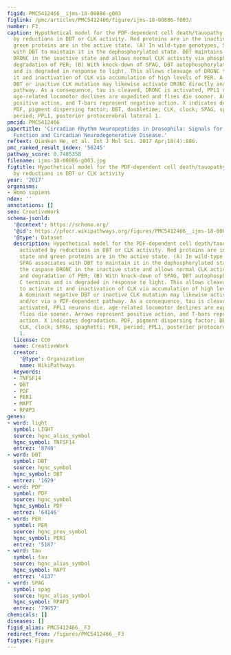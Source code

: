 ```yaml
---
figid: PMC5412466__ijms-18-00886-g003
figlink: /pmc/articles/PMC5412466/figure/ijms-18-00886-f003/
number: F3
caption: Hypothetical model for the PDF-dependent cell death/tauopathy pathway activated
  by reductions in DBT or CLK activity. Red proteins are in the inactive state and
  green proteins are in the active state. (A) In wild-type genotypes, SPAG associates
  with DBT to maintain it in the dephosphorylated state. DBT maintains the caspase
  DRONC in the inactive state and allows normal CLK activity via phosphorylation and
  degradation of PER; (B) With knock-down of SPAG, DBT autophosphorylates its C terminus
  and is degraded in response to light. This allows cleavage of DRONC to activate
  it and inactivation of CLK via accumulation of high levels of PER. A dominant negative
  DBT or inactive CLK mutation may likewise activate DRONC directly and/or via a PDF-dependent
  pathway. As a consequence, tau is cleaved, DRONC is activated, PPL1 neurons die,
  age-related locomotor declines are expedited and flies die sooner. Arrows represent
  positive action, and T-bars represent negative action. X indicates degradation.
  PDF, pigment dispersing factor; DBT, doubletime; CLK, clock; SPAG, spaghetti; PER,
  period; PPL1, posterior protocerebral lateral 1.
pmcid: PMC5412466
papertitle: 'Circadian Rhythm Neuropeptides in Drosophila: Signals for Normal Circadian
  Function and Circadian Neurodegenerative Disease.'
reftext: Qiankun He, et al. Int J Mol Sci. 2017 Apr;18(4):886.
pmc_ranked_result_index: '56245'
pathway_score: 0.7485358
filename: ijms-18-00886-g003.jpg
figtitle: Hypothetical model for the PDF-dependent cell death/tauopathy pathway activated
  by reductions in DBT or CLK activity
year: '2017'
organisms:
- Homo sapiens
ndex: ''
annotations: []
seo: CreativeWork
schema-jsonld:
  '@context': https://schema.org/
  '@id': https://pfocr.wikipathways.org/figures/PMC5412466__ijms-18-00886-g003.html
  '@type': Dataset
  description: Hypothetical model for the PDF-dependent cell death/tauopathy pathway
    activated by reductions in DBT or CLK activity. Red proteins are in the inactive
    state and green proteins are in the active state. (A) In wild-type genotypes,
    SPAG associates with DBT to maintain it in the dephosphorylated state. DBT maintains
    the caspase DRONC in the inactive state and allows normal CLK activity via phosphorylation
    and degradation of PER; (B) With knock-down of SPAG, DBT autophosphorylates its
    C terminus and is degraded in response to light. This allows cleavage of DRONC
    to activate it and inactivation of CLK via accumulation of high levels of PER.
    A dominant negative DBT or inactive CLK mutation may likewise activate DRONC directly
    and/or via a PDF-dependent pathway. As a consequence, tau is cleaved, DRONC is
    activated, PPL1 neurons die, age-related locomotor declines are expedited and
    flies die sooner. Arrows represent positive action, and T-bars represent negative
    action. X indicates degradation. PDF, pigment dispersing factor; DBT, doubletime;
    CLK, clock; SPAG, spaghetti; PER, period; PPL1, posterior protocerebral lateral
    1.
  license: CC0
  name: CreativeWork
  creator:
    '@type': Organization
    name: WikiPathways
  keywords:
  - TNFSF14
  - DBT
  - PDF
  - PER1
  - MAPT
  - RPAP3
genes:
- word: light
  symbol: LIGHT
  source: hgnc_alias_symbol
  hgnc_symbol: TNFSF14
  entrez: '8740'
- word: DBT
  symbol: DBT
  source: hgnc_symbol
  hgnc_symbol: DBT
  entrez: '1629'
- word: PDF
  symbol: PDF
  source: hgnc_symbol
  hgnc_symbol: PDF
  entrez: '64146'
- word: PER
  symbol: PER
  source: hgnc_prev_symbol
  hgnc_symbol: PER1
  entrez: '5187'
- word: tau
  symbol: tau
  source: hgnc_alias_symbol
  hgnc_symbol: MAPT
  entrez: '4137'
- word: SPAG
  symbol: spag
  source: hgnc_alias_symbol
  hgnc_symbol: RPAP3
  entrez: '79657'
chemicals: []
diseases: []
figid_alias: PMC5412466__F3
redirect_from: /figures/PMC5412466__F3
figtype: Figure
---
```


